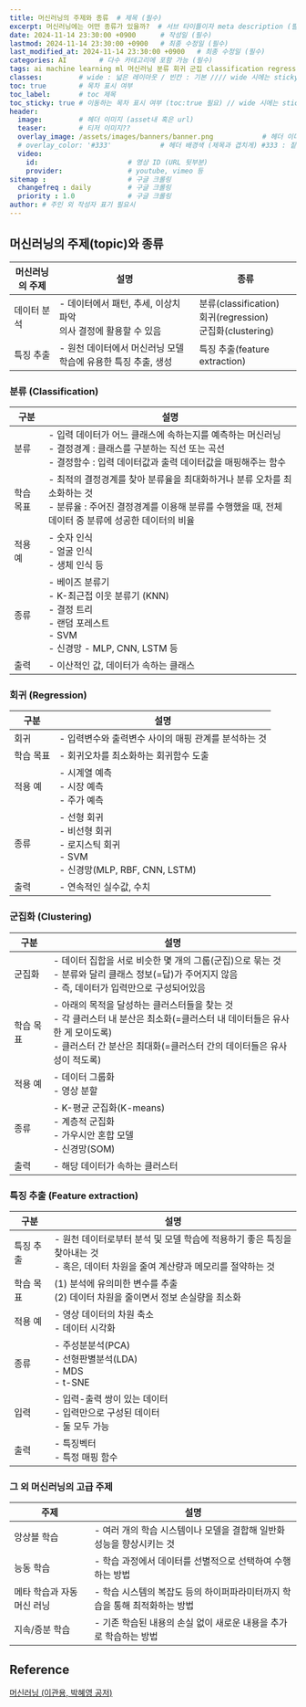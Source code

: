 ```yaml
---
title: 머신러닝의 주제와 종류  # 제목 (필수)
excerpt: 머신러닝에는 어떤 종류가 있을까?  # 서브 타이틀이자 meta description (필수)
date: 2024-11-14 23:30:00 +0900      # 작성일 (필수)
lastmod: 2024-11-14 23:30:00 +0900   # 최종 수정일 (필수)
last_modified_at: 2024-11-14 23:30:00 +0900   # 최종 수정일 (필수)
categories: AI        # 다수 카테고리에 포함 가능 (필수)
tags: ai machine learning ml 머신러닝 분류 회귀 군집 classification regression clustering                     # 태그 복수개 가능 (필수)
classes:         # wide : 넓은 레이아웃 / 빈칸 : 기본 //// wide 시에는 sticky toc 불가
toc: true        # 목차 표시 여부
toc_label:       # toc 제목
toc_sticky: true # 이동하는 목차 표시 여부 (toc:true 필요) // wide 시에는 sticky toc 불가
header: 
  image:         # 헤더 이미지 (asset내 혹은 url)
  teaser:        # 티저 이미지??
  overlay_image: /assets/images/banners/banner.png            # 헤더 이미지 (제목과 겹치게)
  # overlay_color: '#333'            # 헤더 배경색 (제목과 겹치게) #333 : 짙은 회색 (필수)
  video:
    id:                      # 영상 ID (URL 뒷부분)
    provider:                # youtube, vimeo 등
sitemap :                    # 구글 크롤링
  changefreq : daily         # 구글 크롤링
  priority : 1.0             # 구글 크롤링
author: # 주인 외 작성자 표기 필요시
---
```

<!--postNo: 20241114_002-->  

## 머신러닝의 주제(topic)와 종류  

|머신러닝의 주제|설명|종류|
|---|---|---|
|데이터 분석|- 데이터에서 패턴, 추세, 이상치 파악<br>의사 결정에 활용할 수 있음|분류(classification)<br>회귀(regression)<br>군집화(clustering)|
|특징 추출|- 원천 데이터에서 머신러닝 모델 학습에 유용한 특징 추출, 생성|특징 추출(feature extraction)|  

### 분류 (Classification)  

|구분|설명|
|---|---|
|분류|- 입력 데이터가 어느 클래스에 속하는지를 예측하는 머신러닝<br>- 결정경계 : 클래스를 구분하는 직선 또는 곡선<br>- 결정함수 : 입력 데이터값과 출력 데이터값을 매핑해주는 함수|
|학습 목표|- 최적의 결정경계를 찾아 분류율을 최대화하거나 분류 오차를 최소화하는 것<br>- 분류율 : 주어진 결정경계를 이용해 분류를 수행했을 때, 전체 데이터 중 분류에 성공한 데이터의 비율|
|적용 예|- 숫자 인식<br>- 얼굴 인식<br>- 생체 인식 등|
|종류|- 베이즈 분류기<br>- K-최근접 이웃 분류기 (KNN)<br>- 결정 트리<br>- 랜덤 포레스트<br>- SVM<br>- 신경망 - MLP, CNN, LSTM 등|
|출력|- 이산적인 값, 데이터가 속하는 클래스|



### 회귀 (Regression)  

|구분|설명|
|---|---|
|회귀|- 입력변수와 출력변수 사이의 매핑 관계를 분석하는 것|
|학습 목표|- 회귀오차를 최소화하는 회귀함수 도출|
|적용 예|- 시계열 예측<br>- 시장 예측<br>- 주가 예측|
|종류|- 선형 회귀<br>- 비선형 회귀<br>- 로지스틱 회귀<br>- SVM<br>- 신경망(MLP, RBF, CNN, LSTM)|
|출력|- 연속적인 실수값, 수치|


### 군집화 (Clustering)  

|구분|설명|
|---|---|
|군집화|- 데이터 집합을 서로 비슷한 몇 개의 그룹(군집)으로 묶는 것<br>- 분류와 달리 클래스 정보(=답)가 주어지지 않음<br>- 즉, 데이터가 입력만으로 구성되어있음|
|학습 목표|- 아래의 목적을 달성하는 클러스터들을 찾는 것<br>- 각 클러스터 내 분산은 최소화(=클러스터 내 데이터들은 유사한 게 모이도록)<br>- 클러스터 간 분산은 최대화(=클러스터 간의 데이터들은 유사성이 적도록)|
|적용 예|- 데이터 그룹화<br>- 영상 분할|
|종류|- K-평균 군집화(K-means)<br>- 계층적 군집화<br>- 가우시안 혼합 모델<br>- 신경망(SOM)|
|출력|- 해당 데이터가 속하는 클러스터|



### 특징 추출 (Feature extraction)   

|구분|설명|
|---|---|
|특징 추출|- 원천 데이터로부터 분석 및 모델 학습에 적용하기 좋은 특징을 찾아내는 것<br>- 혹은, 데이터 차원을 줄여 계산량과 메모리를 절약하는 것|
|학습 목표|(1) 분석에 유의미한 변수를 추출<br>(2) 데이터 차원을 줄이면서 정보 손실량을 최소화|
|적용 예|- 영상 데이터의 차원 축소<br>- 데이터 시각화|
|종류|- 주성분분석(PCA)<br>- 선형판별분석(LDA)<br>- MDS<br>- t-SNE|
|입력|- 입력-출력 쌍이 있는 데이터<br>- 입력만으로 구성된 데이터<br>- 둘 모두 가능|
|출력|- 특징벡터<br>- 특정 매핑 함수|


### 그 외 머신러닝의 고급 주제  

|주제|설명|
|---|---|
|앙상블 학습|- 여러 개의 학습 시스템이나 모델을 결합해 일반화 성능을 향상시키는 것|
|능동 학습|- 학습 과정에서 데이터를 선별적으로 선택하여 수행하는 방법|
|메타 학습과 자동 머신 러닝|- 학습 시스템의 복잡도 등의 하이퍼파라미터까지 학습을 통해 최적화하는 방법|
|지속/증분 학습|- 기존 학습된 내용의 손실 없이 새로운 내용을 추가로 학습하는 방법|



## Reference  

[머신러닝 (이관용, 박혜영 공저)](https://search.shopping.naver.com/book/catalog/33751852618?cat_id=50005558&frm=PBOKPRO&query=머신러닝+이관용&NaPm=ct%3Dm3hfzyhc%7Cci%3D228c56736e9b189c35b08cbd8c5ddb7f9e67e63e%7Ctr%3Dboknx%7Csn%3D95694%7Chk%3D8bfde20797c97955dc000ea62799753a0da42a06)
  